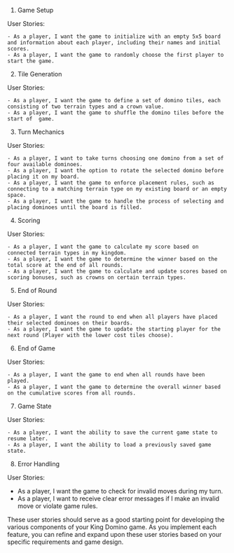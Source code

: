 1. Game Setup

User Stories:

    - As a player, I want the game to initialize with an empty 5x5 board and information about each player, including their names and initial scores.
    - As a player, I want the game to randomly choose the first player to start the game.

2. Tile Generation

User Stories:

    - As a player, I want the game to define a set of domino tiles, each consisting of two terrain types and a crown value.
    - As a player, I want the game to shuffle the domino tiles before the start of  game.

3. Turn Mechanics

User Stories:

    - As a player, I want to take turns choosing one domino from a set of four available dominoes.
    - As a player, I want the option to rotate the selected domino before placing it on my board.
    - As a player, I want the game to enforce placement rules, such as connecting to a matching terrain type on my existing board or an empty space.
    - As a player, I want the game to handle the process of selecting and placing dominoes until the board is filled.

4. Scoring

User Stories:

    - As a player, I want the game to calculate my score based on connected terrain types in my kingdom.
    - As a player, I want the game to determine the winner based on the total score at the end of all rounds.
    - As a player, I want the game to calculate and update scores based on scoring bonuses, such as crowns on certain terrain types.

5. End of Round

User Stories:

    - As a player, I want the round to end when all players have placed their selected dominoes on their boards.
    - As a player, I want the game to update the starting player for the next round (Player with the lower cost tiles choose).

6. End of Game

User Stories:

    - As a player, I want the game to end when all rounds have been played.
    - As a player, I want the game to determine the overall winner based on the cumulative scores from all rounds.

7. Game State

User Stories:

    - As a player, I want the ability to save the current game state to resume later.
    - As a player, I want the ability to load a previously saved game state.

8. Error Handling

User Stories:

   - As a player, I want the game to check for invalid moves during my turn.
   - As a player, I want to receive clear error messages if I make an invalid move or violate game rules.

These user stories should serve as a good starting point for developing the various components of your King Domino game. As you implement each feature, you can refine and expand upon these user stories based on your specific requirements and game design.